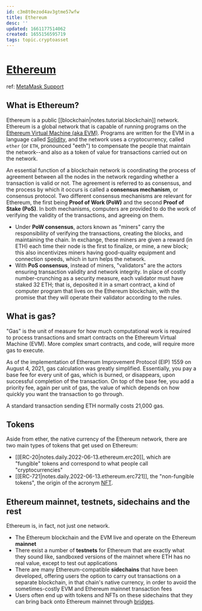 ```yaml
---
id: c3m8t0ezod4av3gtme57wfw
title: Ethereum
desc: ''
updated: 1661177514062
created: 1655156595719
tags: topic.cryptoasset
---
```

# [Ethereum](https://www.ethereum.org/)

ref: [MetaMask Support](https://metamask.zendesk.com/hc/en-us/articles/360015489611)

## What is Ethereum?

Ethereum is a public [[blockchain|notes.tutorial.blockchain]] network. Ethereum is a global network that is capable of running programs on the [Ethereum Virtual Machine (aka EVM)](https://ethereum.org/en/developers/docs/evm/). Programs are written for the EVM in a language called [Solidity](https://soliditylang.org/), and the network uses a cryptocurrency, called `ether` (or `ETH`, pronounced "eeth") to compensate the people that maintain the network--and also as a token of value for transactions carried out on the network. 

An essential function of a blockchain network is coordinating the process of agreement between all the nodes in the network regarding whether a transaction is valid or not. The agreement is referred to as consensus, and the process by which it occurs is called a **consensus mechanism**, or consensus protocol. Two different consensus mechanisms are relevant for Ethereum, the first being **Proof of Work (PoW)** and the second **Proof of Stake (PoS)**. In both mechanisms, computers are provided to do the work of verifying the validity of the transactions, and agreeing on them.
- Under **PoW consensus**, actors known as "miners" carry the responsibility of verifying the transactions, creating the blocks, and maintaining the chain. In exchange, these miners are given a reward (in ETH) each time their node is the first to finalize, or mine, a new block; this also incentivizes miners having good-quality equipment and connection speeds, which in turn helps the network.
- With **PoS consensus**, instead of miners, "validators" are the actors ensuring transaction validity and network integrity. In place of costly number-crunching as a security measure, each validator must have staked 32 ETH; that is, deposited it in a smart contract, a kind of computer program that lives on the Ethereum blockchain, with the promise that they will operate their validator according to the rules.

## What is gas?

"Gas" is the unit of measure for how much computational work is required to process transactions and smart contracts on the Ethereum Virtual Machine (EVM). More complex smart contracts, and code, will require more gas to execute.

As of the implementation of Ethereum Improvement Protocol (EIP) 1559 on August 4, 2021, gas calculation was greatly simplified. Essentially, you pay a base fee for every unit of gas, which is burned, or disappears, upon successful completion of the transaction. On top of the base fee, you add a priority fee, again per unit of gas, the value of which depends on how quickly you want the transaction to go through.

A standard transaction sending ETH normally costs 21,000 gas.

## Tokens

Aside from ether, the native currency of the Ethereum network, there are two main types of tokens that get used on Ethereum:
- [[ERC-20|notes.daily.2022-06-13.ethereum.erc20]], which are "fungible" tokens and correspond to what people call "cryptocurrencies"
- [[ERC-721|notes.daily.2022-06-13.ethereum.erc721]], the "non-fungible tokens", the origin of the acronym [NFT](https://ethereum.org/en/nft/).

## Ethereum mainnet, testnets, sidechains and the rest

Ethereum is, in fact, not just one network.
- The Ethereum blockchain and the EVM live and operate on the Ethereum **mainnet**
- There exist a number of **testnets** for Ethereum that are exactly what they sound like, sandboxed versions of the mainnet where ETH has no real value, except to test out applications
- There are many Ethereum-compatible **sidechains** that have been developed, offering users the option to carry out transactions on a separate blockchain, in that chain's native currency, in order to avoid the sometimes-costly EVM and Ethereum mainnet transaction fees
- Users often end up with tokens and NFTs on these sidechains that they can bring back onto Ethereum mainnet through [bridges](https://metamask.zendesk.com/hc/en-us/articles/4836913606683-Field-Guide-to-Bridges).